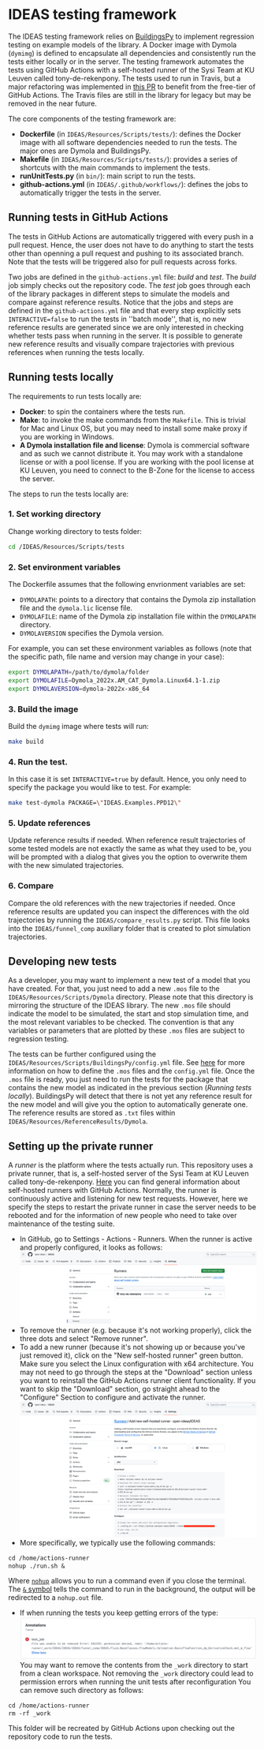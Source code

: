 IDEAS testing framework
============

The IDEAS testing framework relies on [BuildingsPy](https://simulationresearch.lbl.gov/modelica/buildingspy/) to 
implement regression testing on example models of the library. 
A Docker image with Dymola (`dymimg`) is defined to encapsulate all dependencies and consistently run the tests either 
locally or in the server. 
The testing framework automates the tests using GitHub Actions with a self-hosted runner of the Sysi Team at KU Leuven called 
tony-de-rekenpony. 
The tests used to run in Travis, but a major refactoring was implemented in 
[this PR](https://github.com/open-ideas/IDEAS/pull/1319) to benefit from the free-tier of GitHub Actions.
The Travis files are still in the library for legacy but may be removed in the near future. 

The core components of the testing framework are:
- **Dockerfile** (in `IDEAS/Resources/Scripts/tests/`): defines the Docker image with all software dependencies needed 
to run the tests. The major ones are Dymola and BuildingsPy. 
- **Makefile** (in `IDEAS/Resources/Scripts/tests/`): provides a series of shortcuts with the main commands to implement 
the tests. 
- **runUnitTests.py** (in `bin/`): main script to run the tests. 
- **github-actions.yml** (in `IDEAS/.github/workflows/`): defines the jobs to automatically trigger the tests in the 
server. 

## Running tests in GitHub Actions 
The tests in GitHub Actions are automatically triggered with every push in a pull request. Hence, the user does not 
have to do anything to start the tests other than openning a pull request and pushing to its associated branch. 
Note that the tests will be triggered also for pull requests across forks. 

Two jobs are defined in the `github-actions.yml` file: *build* and *test*. The *build* job simply checks out the 
repository code. The *test* job goes through each of the library packages in different steps to simulate the models and 
compare against reference results. 
Notice that the jobs and steps are defined in the `github-actions.yml` file and that every step explicitly sets 
`INTERACTIVE=false` to run the tests in 
''batch mode'', that is, no new reference results are generated since we are only interested in checking whether tests 
pass when running in the server. 
It is possible to generate new reference results and visually compare trajectories with previous references when running 
the tests locally.

## Running tests locally
The requirements to run tests locally are:

- **Docker**: to spin the containers where the tests run. 
- **Make**: to invoke the make commands from the `Makefile`. This is trivial for Mac and Linux OS, but you may need to 
install some make proxy if you are working in Windows. 
- **A Dymola installation file and license**: Dymola is commercial software and as such we cannot distribute it. 
You may work with a standalone license or with a pool license. If you are working with the pool license at KU Leuven, 
you need to connect to the B-Zone for the license to access the server.

The steps to run the tests locally are:

### 1. Set working directory
Change working directory to tests folder:
```bash
cd /IDEAS/Resources/Scripts/tests
```

### 2. Set environment variables 
The Dockerfile assumes that the following envrionment variables are set:
- `DYMOLAPATH`: points to a directory that contains the Dymola zip installation file and the `dymola.lic` license file.
- `DYMOLAFILE`: name of the Dymola zip installation file within the `DYMOLAPATH` directory.
- `DYMOLAVERSION` specifies the Dymola version.

For example, you can set these environment variables as follows (note that the specific path, file name and version may 
change in your case):
```bash
export DYMOLAPATH=/path/to/dymola/folder
export DYMOLAFILE=Dymola_2022x.AM_CAT_Dymola.Linux64.1-1.zip
export DYMOLAVERSION=dymola-2022x-x86_64
```

### 3. Build the image
Build the `dymimg` image where tests will run:
```bash
make build
```

### 4. Run the test. 
In this case it is set `INTERACTIVE=true` by default. Hence, you only need to specify the package you would like to 
test. For example:
```bash
make test-dymola PACKAGE=\"IDEAS.Examples.PPD12\"
```

### 5. Update references 
Update reference results if needed. When reference result trajectories of some tested models are not exactly the same as 
what they used to be, you will be prompted with a dialog that gives you the option to overwrite them with the new 
simulated trajectories. 

### 6. Compare 
Compare the old references with the new trajectories if needed. Once reference results are updated you can inspect the differences with the old trajectories by running the 
`IDEAS/compare_results.py` script. This file looks into the `IDEAS/funnel_comp` auxiliary folder that is created to plot 
simulation trajectories.

## Developing new tests
As a developer, you may want to implement a new test of a model that you have created. For that, you just need to add a 
new `.mos` file to the `IDEAS/Resources/Scripts/Dymola` directory. Please note that this directory is 
mirroring the structure of the IDEAS library. The new `.mos` file should indicate the model to be simulated,
the start and stop simulation time, and the most relevant variables to be checked. 
The convention is that any variables or parameters that are plotted by these `.mos` files are subject to regression 
testing. 

The tests can be further configured using the 
`IDEAS/Resources/Scripts/BuildingsPy/config.yml` file. See 
[here](https://simulationresearch.lbl.gov/modelica/buildingspy/development.html#module-buildingspy.development.regressiontest) 
for more information on how to define the `.mos` files and the `config.yml` file.
Once the `.mos` file is ready, you just need to run the tests for the package that contains the new model as indicated
in the previous section (*Running tests locally*).
BuildingsPy will detect that there is not yet any reference result for the new model and will give you the option to 
automatically generate one. The reference results are stored as `.txt` files within 
`IDEAS/Resources/ReferenceResults/Dymola`.


## Setting up the private runner
A *runner* is the platform where the tests actually run. This repository uses a private runner, that is, a self-hosted server of the Sysi Team at KU Leuven called tony-de-rekenpony.
[Here](https://docs.github.com/en/actions/hosting-your-own-runners) you can find general information about self-hosted runners with GitHub Actions.
Normally, the runner is continuously active and listening for new test requests. However, here we specify the steps to restart the private runner in case the server needs to be rebooted and for the information of new people who need to take over maintenance of the testing suite. 

- In GitHub, go to Settings - Actions - Runners. When the runner is active and properly configured, it looks as follows:
![Alt text](image.png)
- To remove the runner (e.g. because it's not working properly), click the three dots and select "Remove runner". 
- To add a new runner (because it's not showing up or because you've just removed it), click on the "New self-hosted runner" green button. Make sure you select the Linux configuration with x64 architecture. You may not need to go through the steps at the "Download" section unless you want to reinstall the GitHub Actions runner client functionality. If you want to skip the "Download" section, go straight ahead to the "Configure" Section to configure and activate the runner.  
![Alt text](image-1.png)
- More specifically, we typically use the following commands:
```
cd /home/actions-runner
nohup ./run.sh &
```
Where [`nohup`](https://www.digitalocean.com/community/tutorials/nohup-command-in-linux) allows you to run a command even if you close the terminal. The [`&` symbol](https://www.digitalocean.com/community/tutorials/nohup-command-in-linux#starting-a-process-in-the-background-using-nohup) tells the command to run in the background, the output will be redirected to a `nohup.out` file. 
- If when running the tests you keep getting errors of the type:
![Alt text](image-2.png)
You may want to remove the contents from the `_work` directory to start from a clean workspace. 
Not removing the `_work` directory could lead to permission errors when running the unit tests after reconfiguration
You can remove such directory as follows:
```
cd /home/actions-runner
rm -rf _work
```
This folder will be recreated by GitHub Actions upon checking out the repository code to run the tests.  